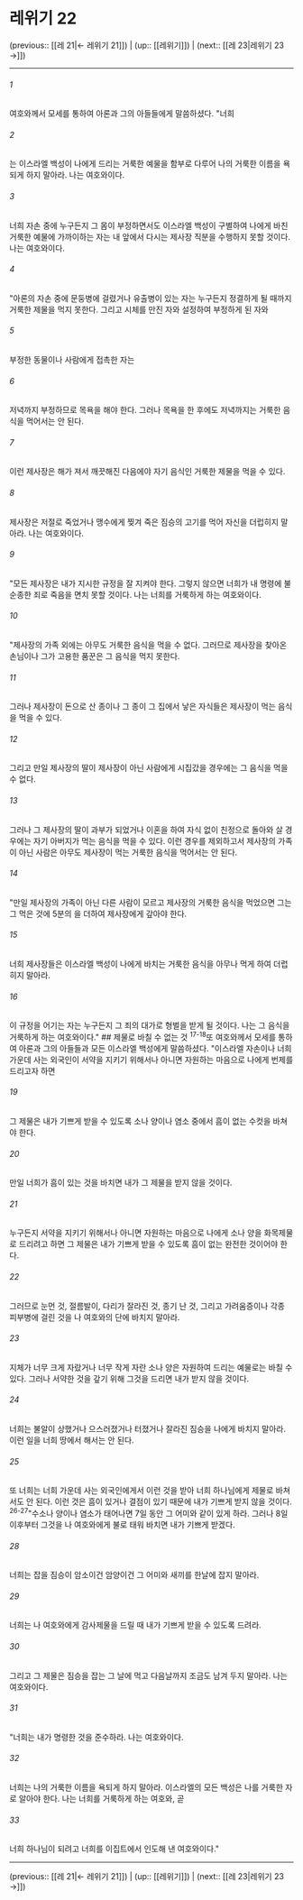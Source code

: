 # 레위기 22

(previous:: [[레 21|← 레위기 21]]) | (up:: [[레위기]]) | (next:: [[레 23|레위기 23 →]])

***




###### 1 

여호와께서 모세를 통하여 아론과 그의 아들들에게 말씀하셨다. "너희 



###### 2 

는 이스라엘 백성이 나에게 드리는 거룩한 예물을 함부로 다루어 나의 거룩한 이름을 욕되게 하지 말아라. 나는 여호와이다. 



###### 3 

너희 자손 중에 누구든지 그 몸이 부정하면서도 이스라엘 백성이 구별하여 나에게 바친 거룩한 예물에 가까이하는 자는 내 앞에서 다시는 제사장 직분을 수행하지 못할 것이다. 나는 여호와이다. 



###### 4 

"아론의 자손 중에 문둥병에 걸렸거나 유출병이 있는 자는 누구든지 정결하게 될 때까지 거룩한 제물을 먹지 못한다. 그리고 시체를 만진 자와 설정하여 부정하게 된 자와 



###### 5 

부정한 동물이나 사람에게 접촉한 자는 



###### 6 

저녁까지 부정하므로 목욕을 해야 한다. 그러나 목욕을 한 후에도 저녁까지는 거룩한 음식을 먹어서는 안 된다. 



###### 7 

이런 제사장은 해가 져서 깨끗해진 다음에야 자기 음식인 거룩한 제물을 먹을 수 있다. 



###### 8 

제사장은 저절로 죽었거나 맹수에게 찢겨 죽은 짐승의 고기를 먹어 자신을 더럽히지 말아라. 나는 여호와이다. 



###### 9 

"모든 제사장은 내가 지시한 규정을 잘 지켜야 한다. 그렇지 않으면 너희가 내 명령에 불순종한 죄로 죽음을 면치 못할 것이다. 나는 너희를 거룩하게 하는 여호와이다. 



###### 10 

"제사장의 가족 외에는 아무도 거룩한 음식을 먹을 수 없다. 그러므로 제사장을 찾아온 손님이나 그가 고용한 품꾼은 그 음식을 먹지 못한다. 



###### 11 

그러나 제사장이 돈으로 산 종이나 그 종이 그 집에서 낳은 자식들은 제사장이 먹는 음식을 먹을 수 있다. 



###### 12 

그리고 만일 제사장의 딸이 제사장이 아닌 사람에게 시집갔을 경우에는 그 음식을 먹을 수 없다. 



###### 13 

그러나 그 제사장의 딸이 과부가 되었거나 이혼을 하여 자식 없이 친정으로 돌아와 살 경우에는 자기 아버지가 먹는 음식을 먹을 수 있다. 이런 경우를 제외하고서 제사장의 가족이 아닌 사람은 아무도 제사장이 먹는 거룩한 음식을 먹어서는 안 된다. 



###### 14 

"만일 제사장의 가족이 아닌 다른 사람이 모르고 제사장의 거룩한 음식을 먹었으면 그는 그 먹은 것에 5분의 을 더하여 제사장에게 갚아야 한다. 



###### 15 

너희 제사장들은 이스라엘 백성이 나에게 바치는 거룩한 음식을 아무나 먹게 하여 더럽히지 말아라. 



###### 16 

이 규정을 어기는 자는 누구든지 그 죄의 대가로 형벌을 받게 될 것이다. 나는 그 음식을 거룩하게 하는 여호와이다." ## 제물로 바칠 수 없는 것 <sup class="versenum">17-18</sup>또 여호와께서 모세를 통하여 아론과 그의 아들들과 모든 이스라엘 백성에게 말씀하셨다. "이스라엘 자손이나 너희 가운데 사는 외국인이 서약을 지키기 위해서나 아니면 자원하는 마음으로 나에게 번제를 드리고자 하면 



###### 19 

그 제물은 내가 기쁘게 받을 수 있도록 소나 양이나 염소 중에서 흠이 없는 수컷을 바쳐야 한다. 



###### 20 

만일 너희가 흠이 있는 것을 바치면 내가 그 제물을 받지 않을 것이다. 



###### 21 

누구든지 서약을 지키기 위해서나 아니면 자원하는 마음으로 나에게 소나 양을 화목제물로 드리려고 하면 그 제물은 내가 기쁘게 받을 수 있도록 흠이 없는 완전한 것이어야 한다. 



###### 22 

그러므로 눈먼 것, 절름발이, 다리가 잘라진 것, 종기 난 것, 그리고 가려움증이나 각종 피부병에 걸린 것을 나 여호와의 단에 바치지 말아라. 



###### 23 

지체가 너무 크게 자랐거나 너무 작게 자란 소나 양은 자원하여 드리는 예물로는 바칠 수 있다. 그러나 서약한 것을 갚기 위해 그것을 드리면 내가 받지 않을 것이다. 



###### 24 

너희는 불알이 상했거나 으스러졌거나 터졌거나 잘라진 짐승을 나에게 바치지 말아라. 이런 일을 너희 땅에서 해서는 안 된다. 



###### 25 

또 너희는 너희 가운데 사는 외국인에게서 이런 것을 받아 너희 하나님에게 제물로 바쳐서도 안 된다. 이런 것은 흠이 있거나 결점이 있기 때문에 내가 기쁘게 받지 않을 것이다. <sup class="versenum">26-27</sup>"수소나 양이나 염소가 태어나면 7일 동안 그 어미와 같이 있게 하라. 그러나 8일 이후부터 그것을 나 여호와에게 불로 태워 바치면 내가 기쁘게 받겠다. 



###### 28 

너희는 잡을 짐승이 암소이건 암양이건 그 어미와 새끼를 한날에 잡지 말아라. 



###### 29 

너희는 나 여호와에게 감사제물을 드릴 때 내가 기쁘게 받을 수 있도록 드려라. 



###### 30 

그리고 그 제물은 짐승을 잡는 그 날에 먹고 다음날까지 조금도 남겨 두지 말아라. 나는 여호와이다. 



###### 31 

"너희는 내가 명령한 것을 준수하라. 나는 여호와이다. 



###### 32 

너희는 나의 거룩한 이름을 욕되게 하지 말아라. 이스라엘의 모든 백성은 나를 거룩한 자로 알아야 한다. 나는 너희를 거룩하게 하는 여호와, 곧 



###### 33 

너희 하나님이 되려고 너희를 이집트에서 인도해 낸 여호와이다."

***

(previous:: [[레 21|← 레위기 21]]) | (up:: [[레위기]]) | (next:: [[레 23|레위기 23 →]])
